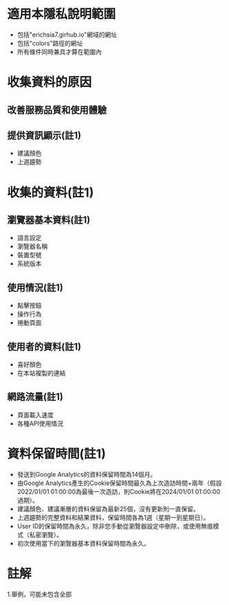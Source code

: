 # 適用本隱私說明範圍
* 包括"erichsia7.girhub.io"網域的網址
* 包括"colors"路徑的網址
* 所有條件同時兼具才算在範圍內
# 收集資料的原因
## 改善服務品質和使用體驗
## 提供資訊顯示(註1)
* 建議顏色
* 上週趨勢
# 收集的資料(註1)
## 瀏覽器基本資料(註1)
* 語言設定
* 瀏覽器名稱
* 裝置型號
* 系統版本
## 使用情況(註1)
* 點擊按鈕
* 操作行為
* 捲動頁面
## 使用者的資料(註1)
* 喜好顏色
* 在本站複製的連結
## 網路流量(註1)
* 頁面載入速度
* 各種API使用情況
# 資料保留時間(註1)
* 發送到Google Analytics的資料保留時間為14個月。
* 由Google Analytics產生的Cookie保留時間最久為上次造訪時間+兩年（假設2022/01/01 01:00:00為最後一次造訪，則Cookie將在2024/01/01 01:00:00過期）。
* 建議顏色、建議漸層的資料保留為最新25個，沒有更新則一直保留。
* 上週趨勢的完整資料和結果資料，保留時間各為1週（星期一到星期日）。
* User ID的保留時間為永久，除非您手動從瀏覽器設定中刪除，或使用無痕模式（私密瀏覽）。
* 初次使用當下的瀏覽器基本資料保留時間為永久。
# 註解
1.舉例，可能未包含全部
